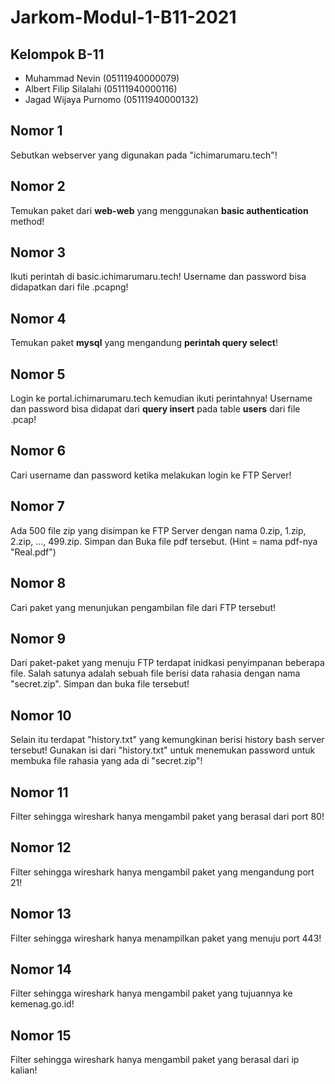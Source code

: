 # Jarkom-Modul-1-B11-2021

## **Kelompok B-11**
- Muhammad Nevin        (05111940000079)
- Albert Filip Silalahi (05111940000116)
- Jagad Wijaya Purnomo	(05111940000132)

## **Nomor 1**
Sebutkan webserver yang digunakan pada "ichimarumaru.tech"!

## **Nomor 2**
Temukan paket dari **web-web** yang menggunakan **basic authentication** method!

## **Nomor 3**
Ikuti perintah di basic.ichimarumaru.tech! Username dan password bisa didapatkan dari file .pcapng!

## **Nomor 4**
Temukan paket **mysql** yang mengandung **perintah query select**!

## **Nomor 5**
Login ke portal.ichimarumaru.tech kemudian ikuti perintahnya! Username dan password bisa didapat dari **query insert** pada table **users** dari file .pcap!

## **Nomor 6**
Cari username dan password ketika melakukan login ke FTP Server!

## **Nomor 7**
Ada 500 file zip yang disimpan ke FTP Server dengan nama 0.zip, 1.zip, 2.zip, ..., 499.zip. Simpan dan Buka file pdf tersebut. (Hint = nama pdf-nya "Real.pdf")

## **Nomor 8**
Cari paket yang menunjukan pengambilan file dari FTP tersebut!

## **Nomor 9**
Dari paket-paket yang menuju FTP terdapat inidkasi penyimpanan beberapa file. Salah satunya adalah sebuah file berisi data rahasia dengan nama "secret.zip". Simpan dan buka file tersebut!

## **Nomor 10**
Selain itu terdapat "history.txt" yang kemungkinan berisi history bash server tersebut! Gunakan isi dari "history.txt" untuk menemukan password untuk membuka file rahasia yang ada di "secret.zip"!

## **Nomor 11**
Filter sehingga wireshark hanya mengambil paket yang berasal dari port 80! 

## **Nomor 12**
Filter sehingga wireshark hanya mengambil paket yang mengandung port 21!

## **Nomor 13**
Filter sehingga wireshark hanya menampilkan paket yang menuju port 443!

## **Nomor 14**
Filter sehingga wireshark hanya mengambil paket yang tujuannya ke kemenag.go.id!

## **Nomor 15**
Filter sehingga wireshark hanya mengambil paket yang berasal dari ip kalian!
